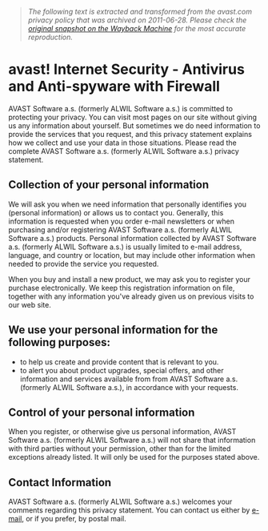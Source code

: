 > *The following text is extracted and transformed from the avast.com privacy policy that was archived on 2011-06-28. Please check the [original snapshot on the Wayback Machine](https://web.archive.org/web/20110628021720id_/http%3A//www.avast.com/privacy-policy) for the most accurate reproduction.*

# avast! Internet Security - Antivirus and Anti-spyware with Firewall

AVAST Software a.s. (formerly ALWIL Software a.s.) is committed to protecting your privacy. You can visit most pages on our site without giving us any information about yourself. But sometimes we do need information to provide the services that you request, and this privacy statement explains how we collect and use your data in those situations. Please read the complete AVAST Software a.s. (formerly ALWIL Software a.s.) privacy statement.

## Collection of your personal information

We will ask you when we need information that personally identifies you (personal information) or allows us to contact you. Generally, this information is requested when you order e-mail newsletters or when purchasing and/or registering AVAST Software a.s. (formerly ALWIL Software a.s.) products. Personal information collected by AVAST Software a.s. (formerly ALWIL Software a.s.) is usually limited to e-mail address, language, and country or location, but may include other information when needed to provide the service you requested.

When you buy and install a new product, we may ask you to register your purchase electronically. We keep this registration information on file, together with any information you've already given us on previous visits to our web site.

## We use your personal information for the following purposes:

  * to help us create and provide content that is relevant to you.
  * to alert you about product upgrades, special offers, and other information and services available from from AVAST Software a.s. (formerly ALWIL Software a.s.), in accordance with your requests.



## Control of your personal information

When you register, or otherwise give us personal information, AVAST Software a.s. (formerly ALWIL Software a.s.) will not share that information with third parties without your permission, other than for the limited exceptions already listed. It will only be used for the purposes stated above.

## Contact Information

AVAST Software a.s. (formerly ALWIL Software a.s.) welcomes your comments regarding this privacy statement. You can contact us either by [e-mail](mailto:support@avast.com), or if you prefer, by postal mail.
